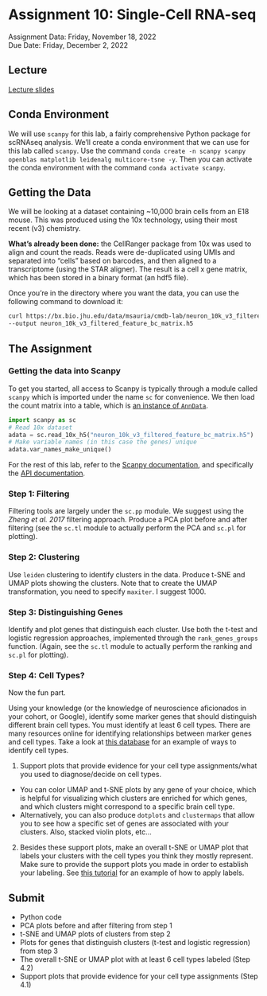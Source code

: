 # Assignment 10: Single-Cell RNA-seq

Assignment Data: Friday, November 18, 2022<br />
Due Date: Friday, December 2, 2022

## Lecture

[Lecture slides](https://docs.google.com/presentation/d/1n6T5zQXMepT8sP4ua8CS_hiGflxIm68DTZ0SczzJuHI/edit?usp=sharing)

## Conda Environment

We will use `scanpy` for this lab, a fairly comprehensive Python package for scRNAseq analysis. We’ll create a conda environment that we can use for this lab called `scanpy`. Use the command `conda create -n scanpy scanpy openblas matplotlib leidenalg multicore-tsne -y`. Then you can activate the conda environment with the command `conda activate scanpy`.

## Getting the Data

We will be looking at a dataset containing ~10,000 brain cells from an E18 mouse. This was produced using the 10x technology, using their most recent (v3) chemistry.

**What’s already been done:** the CellRanger package from 10x was used to align and count the reads. Reads were de-duplicated using UMIs and separated into “cells” based on barcodes, and then aligned to a transcriptome (using the STAR aligner). The result is a cell x gene matrix, which has been stored in a binary format (an hdf5 file).

Once you’re in the directory where you want the data, you can use the following command to download it:

```bash
curl https://bx.bio.jhu.edu/data/msauria/cmdb-lab/neuron_10k_v3_filtered_feature_bc_matrix.h5 \
--output neuron_10k_v3_filtered_feature_bc_matrix.h5
```

## The Assignment

### Getting the data into Scanpy

To get you started, all access to Scanpy is typically through a module called `scanpy` which is imported under the name `sc` for convenience. We then load the count matrix into a table, which is [an instance of `AnnData`](https://scanpy.readthedocs.io/en/latest/usage-principles.html#anndata).

```python
import scanpy as sc
# Read 10x dataset
adata = sc.read_10x_h5("neuron_10k_v3_filtered_feature_bc_matrix.h5")
# Make variable names (in this case the genes) unique
adata.var_names_make_unique()
```

For the rest of this lab, refer to the [Scanpy documentation](https://scanpy.readthedocs.io/en/stable/), and specifically the [API documentation](https://scanpy.readthedocs.io/en/stable/api.html).

### Step 1: Filtering

Filtering tools are largely under the `sc.pp` module. We suggest using the *Zheng et al. 2017* filtering approach. Produce a PCA plot before and after filtering (see the `sc.tl` module to actually perform the PCA and `sc.pl` for plotting).

### Step 2: Clustering

Use `leiden` clustering to identify clusters in the data. Produce t-SNE and UMAP plots showing the clusters. Note that to create the UMAP transformation, you need to specify `maxiter`. I suggest 1000.

### Step 3: Distinguishing Genes

Identify and plot genes that distinguish each cluster. Use both the t-test and logistic regression approaches, implemented through the `rank_genes_groups` function. (Again, see the `sc.tl` module to actually perform the ranking and `sc.pl` for plotting).

### Step 4: Cell Types?

Now the fun part.

Using your knowledge (or the knowledge of neuroscience aficionados in your cohort, or Google), identify some marker genes that should distinguish different brain cell types. You must identify at least 6 cell types. There are many resources online for identifying relationships between marker genes and cell types. Take a look at [this database](http://betsholtzlab.org/VascularSingleCells/database.html) for an example of ways to identify cell types.

1. Support plots that provide evidence for your cell type assignments/what you used to diagnose/decide on cell types.
  * You can color UMAP and t-SNE plots by any gene of your choice, which is helpful for visualizing which clusters are enriched for which genes, and which clusters might correspond to a specific brain cell type.
  * Alternatively, you can also produce `dotplots` and `clustermaps` that allow you to see how a specific set of genes are associated with your clusters. Also, stacked violin plots, etc…
2. Besides these support plots, make an overall t-SNE or UMAP plot that labels your clusters with the cell types you think they mostly represent. Make sure to provide the support plots you made in order to establish your labeling. See [this tutorial](https://scanpy-tutorials.readthedocs.io/en/latest/plotting/core.html) for an example of how to apply labels.

## Submit

- Python code
- PCA plots before and after filtering from step 1
- t-SNE and UMAP plots of clusters from step 2
- Plots for genes that distinguish clusters (t-test and logistic regression) from step 3
- The overall t-SNE or UMAP plot with at least 6 cell types labeled (Step 4.2)
- Support plots that provide evidence for your cell type assignments (Step 4.1)
